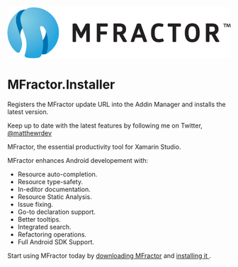 
![MFractor Logo](/images/logo-horizontal.png?raw=true)

# MFractor.Installer

Registers the MFractor update URL into the Addin Manager and installs the latest version.

Keep up to date with the latest features by following me on Twitter, [@matthewrdev](https://twitter.com/matthewrdev)

MFractor, the essential productivity tool for Xamarin Studio.

MFractor enhances Android developement with:
 - Resource auto-completion.
 - Resource type-safety.
 - In-editor documentation.
 - Resource Static Analysis.
 - Issue fixing.
 - Go-to declaration support.
 - Better tooltips.
 - Integrated search.
 - Refactoring operations.
 - Full Android SDK Support.

Start using MFractor today by [downloading MFractor](http://addins.mfractor.com/releases/latest/MFractor.mpack) and [installing it ](http://mfractorsoftware.wistia.com/medias/ytcnbyili9?embedType=iframe&videoWidth=640).



